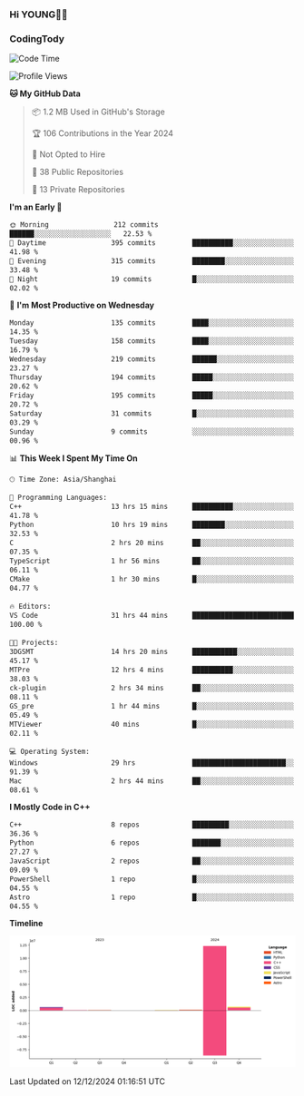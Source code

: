 <!--
**IHKYoung/IHKYoung** is a ✨ _special_ ✨ repository because its `README.md` (this file) appears on your GitHub profile.

Here are some ideas to get you started:

- 🔭 I’m currently working on ...
- 🌱 I’m currently learning ...
- 👯 I’m looking to collaborate on ...
- 🤔 I’m looking for help with ...
- 💬 Ask me about ...
- 📫 How to reach me: ...
- 😄 Pronouns: ...
- ⚡ Fun fact: ...
-->

### Hi YOUNG👋🏻


### CodingTody
<!--START_SECTION:waka-->
![Code Time](http://img.shields.io/badge/Code%20Time-535%20hrs%2024%20mins-blue)

![Profile Views](http://img.shields.io/badge/Profile%20Views-0-blue)

**🐱 My GitHub Data** 

> 📦 1.2 MB Used in GitHub's Storage 
 > 
> 🏆 106 Contributions in the Year 2024
 > 
> 🚫 Not Opted to Hire
 > 
> 📜 38 Public Repositories 
 > 
> 🔑 13 Private Repositories 
 > 
**I'm an Early 🐤** 

```text
🌞 Morning                212 commits         ██████░░░░░░░░░░░░░░░░░░░   22.53 % 
🌆 Daytime                395 commits         ██████████░░░░░░░░░░░░░░░   41.98 % 
🌃 Evening                315 commits         ████████░░░░░░░░░░░░░░░░░   33.48 % 
🌙 Night                  19 commits          █░░░░░░░░░░░░░░░░░░░░░░░░   02.02 % 
```
📅 **I'm Most Productive on Wednesday** 

```text
Monday                   135 commits         ████░░░░░░░░░░░░░░░░░░░░░   14.35 % 
Tuesday                  158 commits         ████░░░░░░░░░░░░░░░░░░░░░   16.79 % 
Wednesday                219 commits         ██████░░░░░░░░░░░░░░░░░░░   23.27 % 
Thursday                 194 commits         █████░░░░░░░░░░░░░░░░░░░░   20.62 % 
Friday                   195 commits         █████░░░░░░░░░░░░░░░░░░░░   20.72 % 
Saturday                 31 commits          █░░░░░░░░░░░░░░░░░░░░░░░░   03.29 % 
Sunday                   9 commits           ░░░░░░░░░░░░░░░░░░░░░░░░░   00.96 % 
```


📊 **This Week I Spent My Time On** 

```text
🕑︎ Time Zone: Asia/Shanghai

💬 Programming Languages: 
C++                      13 hrs 15 mins      ██████████░░░░░░░░░░░░░░░   41.78 % 
Python                   10 hrs 19 mins      ████████░░░░░░░░░░░░░░░░░   32.53 % 
C                        2 hrs 20 mins       ██░░░░░░░░░░░░░░░░░░░░░░░   07.35 % 
TypeScript               1 hr 56 mins        ██░░░░░░░░░░░░░░░░░░░░░░░   06.11 % 
CMake                    1 hr 30 mins        █░░░░░░░░░░░░░░░░░░░░░░░░   04.77 % 

🔥 Editors: 
VS Code                  31 hrs 44 mins      █████████████████████████   100.00 % 

🐱‍💻 Projects: 
3DGSMT                   14 hrs 20 mins      ███████████░░░░░░░░░░░░░░   45.17 % 
MTPre                    12 hrs 4 mins       ██████████░░░░░░░░░░░░░░░   38.03 % 
ck-plugin                2 hrs 34 mins       ██░░░░░░░░░░░░░░░░░░░░░░░   08.11 % 
GS_pre                   1 hr 44 mins        █░░░░░░░░░░░░░░░░░░░░░░░░   05.49 % 
MTViewer                 40 mins             █░░░░░░░░░░░░░░░░░░░░░░░░   02.11 % 

💻 Operating System: 
Windows                  29 hrs              ███████████████████████░░   91.39 % 
Mac                      2 hrs 44 mins       ██░░░░░░░░░░░░░░░░░░░░░░░   08.61 % 
```

**I Mostly Code in C++** 

```text
C++                      8 repos             █████████░░░░░░░░░░░░░░░░   36.36 % 
Python                   6 repos             ███████░░░░░░░░░░░░░░░░░░   27.27 % 
JavaScript               2 repos             ██░░░░░░░░░░░░░░░░░░░░░░░   09.09 % 
PowerShell               1 repo              █░░░░░░░░░░░░░░░░░░░░░░░░   04.55 % 
Astro                    1 repo              █░░░░░░░░░░░░░░░░░░░░░░░░   04.55 % 
```



**Timeline**

![Lines of Code chart](https://raw.githubusercontent.com/IHKYoung/IHKYoung/baseline/assets/bar_graph.png)


 Last Updated on 12/12/2024 01:16:51 UTC
<!--END_SECTION:waka-->

